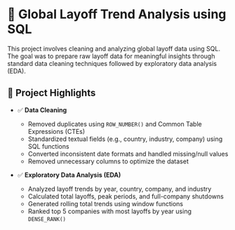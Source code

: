 # 💼 Global Layoff Trend Analysis using SQL

This project involves cleaning and analyzing global layoff data using SQL. The goal was to prepare raw layoff data for meaningful insights through standard data cleaning techniques followed by exploratory data analysis (EDA).


## 📌 Project Highlights

- ✅ **Data Cleaning**  
  - Removed duplicates using `ROW_NUMBER()` and Common Table Expressions (CTEs)  
  - Standardized textual fields (e.g., country, industry, company) using SQL functions  
  - Converted inconsistent date formats and handled missing/null values  
  - Removed unnecessary columns to optimize the dataset  

- ✅ **Exploratory Data Analysis (EDA)**  
  - Analyzed layoff trends by year, country, company, and industry  
  - Calculated total layoffs, peak periods, and full-company shutdowns  
  - Generated rolling total trends using window functions  
  - Ranked top 5 companies with most layoffs by year using `DENSE_RANK()`  


